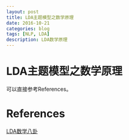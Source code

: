 ```yaml
--- 
layout: post 
title: LDA主题模型之数学原理
date: 2016-10-21 
categories: blog 
tags: [NLP, LDA] 
description: LDA数学原理
--- 
```


# LDA主题模型之数学原理

可以直接参考References。

# References

[LDA数学八卦](http://odjt9j2ec.bkt.clouddn.com/lda-LDA%E6%95%B0%E5%AD%A6%E5%85%AB%E5%8D%A6.pdf)
